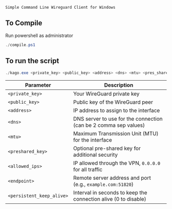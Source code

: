 ```text
Simple Command Line Wireguard Client for Windows
```

## To Compile

Run powershell as administrator
```powershell
./compile.ps1
```

## To run the script
```powershell
./kago.exe <private_key> <public_key> <address> <dns> <mtu> <pres_shared_key> <allowed_ips> <endpoint> <persistent_keep_alive>
```

| Parameter                 | Description                                                       |
| ------------------------- |-------------------------------------------------------------------|
| `<private_key>`           | Your WireGuard private key                                        |
| `<public_key>`            | Public key of the WireGuard peer                                  |
| `<address>`               | IP address to assign to the interface                             |
| `<dns>`                   | DNS server to use for the connection  (can be 2 comma sep values) |
| `<mtu>`                   | Maximum Transmission Unit (MTU) for the interface                 |
| `<preshared_key>`         | Optional pre-shared key for additional security                   |
| `<allowed_ips>`           | IP allowed through the VPN, `0.0.0.0` for all traffic             |
| `<endpoint>`              | Remote server address and port (e.g., `example.com:51820`)        |
| `<persistent_keep_alive>` | Interval in seconds to keep the connection alive (0 to disable)   |
